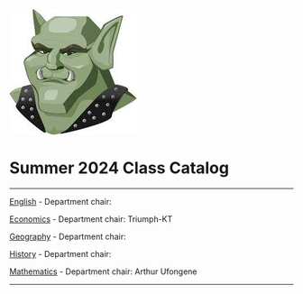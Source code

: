 ![greengoblinmascot](media/gg.jpeg)
# Summer 2024 Class Catalog
---

[English](english.md) - Department chair: <github username>

[Economics](economics.md) - Department chair: Triumph-KT 

[Geography](geography.md) - Department chair: <github username>

[History](history.md) - Department chair: <github username>

[Mathematics](math.md) - Department chair: <github arthUFO12> Arthur Ufongene

---
